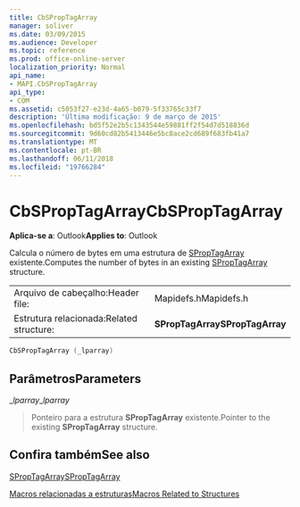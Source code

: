 ```yaml
---
title: CbSPropTagArray
manager: soliver
ms.date: 03/09/2015
ms.audience: Developer
ms.topic: reference
ms.prod: office-online-server
localization_priority: Normal
api_name:
- MAPI.CbSPropTagArray
api_type:
- COM
ms.assetid: c5053f27-e23d-4a65-b079-5f33765c33f7
description: 'Última modificação: 9 de março de 2015'
ms.openlocfilehash: bd5f52e2b5c1343544e59881ff2f54d7d518836d
ms.sourcegitcommit: 9d60cd82b5413446e5bc8ace2cd689f683fb41a7
ms.translationtype: MT
ms.contentlocale: pt-BR
ms.lasthandoff: 06/11/2018
ms.locfileid: "19766284"
---
```

# <a name="cbsproptagarray"></a><span data-ttu-id="66e1b-103">CbSPropTagArray</span><span class="sxs-lookup"><span data-stu-id="66e1b-103">CbSPropTagArray</span></span>

  
  
<span data-ttu-id="66e1b-104">**Aplica-se a**: Outlook</span><span class="sxs-lookup"><span data-stu-id="66e1b-104">**Applies to**: Outlook</span></span> 
  
<span data-ttu-id="66e1b-105">Calcula o número de bytes em uma estrutura de [SPropTagArray](sproptagarray.md) existente.</span><span class="sxs-lookup"><span data-stu-id="66e1b-105">Computes the number of bytes in an existing [SPropTagArray](sproptagarray.md) structure.</span></span> 
  
|||
|:-----|:-----|
|<span data-ttu-id="66e1b-106">Arquivo de cabeçalho:</span><span class="sxs-lookup"><span data-stu-id="66e1b-106">Header file:</span></span>  <br/> |<span data-ttu-id="66e1b-107">Mapidefs.h</span><span class="sxs-lookup"><span data-stu-id="66e1b-107">Mapidefs.h</span></span>  <br/> |
|<span data-ttu-id="66e1b-108">Estrutura relacionada:</span><span class="sxs-lookup"><span data-stu-id="66e1b-108">Related structure:</span></span>  <br/> |<span data-ttu-id="66e1b-109">**SPropTagArray**</span><span class="sxs-lookup"><span data-stu-id="66e1b-109">**SPropTagArray**</span></span> <br/> |
   
```cpp
CbSPropTagArray (_lparray)
```

## <a name="parameters"></a><span data-ttu-id="66e1b-110">Parâmetros</span><span class="sxs-lookup"><span data-stu-id="66e1b-110">Parameters</span></span>

 <span data-ttu-id="66e1b-111">__lparray_</span><span class="sxs-lookup"><span data-stu-id="66e1b-111">__lparray_</span></span>
  
> <span data-ttu-id="66e1b-112">Ponteiro para a estrutura **SPropTagArray** existente.</span><span class="sxs-lookup"><span data-stu-id="66e1b-112">Pointer to the existing **SPropTagArray** structure.</span></span> 
    
## <a name="see-also"></a><span data-ttu-id="66e1b-113">Confira também</span><span class="sxs-lookup"><span data-stu-id="66e1b-113">See also</span></span>



[<span data-ttu-id="66e1b-114">SPropTagArray</span><span class="sxs-lookup"><span data-stu-id="66e1b-114">SPropTagArray</span></span>](sproptagarray.md)


[<span data-ttu-id="66e1b-115">Macros relacionadas a estruturas</span><span class="sxs-lookup"><span data-stu-id="66e1b-115">Macros Related to Structures</span></span>](macros-related-to-structures.md)


